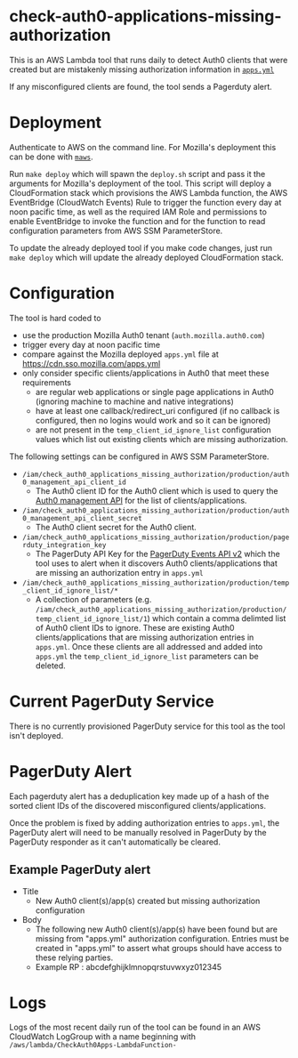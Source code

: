 # check-auth0-applications-missing-authorization

This is an AWS Lambda tool that runs daily to detect Auth0 clients that
were created but are mistakenly missing authorization information in [`apps.yml`](https://github.com/mozilla-iam/sso-dashboard-configuration/blob/master/apps.yml) 

If any misconfigured clients are found, the tool sends a Pagerduty alert.

# Deployment

Authenticate to AWS on the command line. For Mozilla's deployment this can be
done with [`maws`](https://github.com/mozilla-iam/mozilla-aws-cli).

Run `make deploy` which will spawn the `deploy.sh` script and pass it the
arguments for Mozilla's deployment of the tool. This script will deploy a
CloudFormation stack which provisions the AWS Lambda function, the AWS
EventBridge (CloudWatch Events) Rule to trigger the function every day at noon 
pacific time, as well as the required IAM Role and permissions to enable
EventBridge to invoke the function and for the function to read configuration
parameters from AWS SSM ParameterStore.

To update the already deployed tool if you make code changes, just run
`make deploy` which will update the already deployed CloudFormation stack.

# Configuration

The tool is hard coded to 

* use the production Mozilla Auth0 tenant (`auth.mozilla.auth0.com`)
* trigger every day at noon pacific time
* compare against the Mozilla deployed `apps.yml` file at https://cdn.sso.mozilla.com/apps.yml
* only consider specific clients/applications in Auth0 that meet these 
  requirements
  * are regular web applications or single page applications in Auth0
    (ignoring machine to machine and native integrations)
  * have at least one callback/redirect_uri configured (if no callback is
    configured, then no logins would work and so it can be ignored)
  * are not present in the `temp_client_id_ignore_list` configuration values
    which list out existing clients which are missing authorization.

The following settings can be configured in AWS SSM ParameterStore.

* `/iam/check_auth0_applications_missing_authorization/production/auth0_management_api_client_id`
  * The Auth0 client ID for the Auth0 client which is used to query the [Auth0 management API](https://auth0.com/docs/api/management/v2#!/Clients/get_clients)
    for the list of clients/applications.
* `/iam/check_auth0_applications_missing_authorization/production/auth0_management_api_client_secret`
  * The Auth0 client secret for the Auth0 client.
* `/iam/check_auth0_applications_missing_authorization/production/pagerduty_integration_key`
  * The PagerDuty API Key for the [PagerDuty Events API v2](https://developer.pagerduty.com/docs/ZG9jOjExMDI5NTgw-events-api-v2-overview)
    which the tool uses to alert when it discovers Auth0 clients/applications
    that are missing an authorization entry in `apps.yml`
* `/iam/check_auth0_applications_missing_authorization/production/temp_client_id_ignore_list/*`
  * A collection of parameters (e.g. `/iam/check_auth0_applications_missing_authorization/production/temp_client_id_ignore_list/1`)
    which contain a comma delimted list of Auth0 client IDs to ignore. These are
    existing Auth0 clients/applications that are missing authorization entries
    in `apps.yml`. Once these clients are all addressed and added into 
    `apps.yml` the `temp_client_id_ignore_list` parameters can be deleted.

# Current PagerDuty Service

There is no currently provisioned PagerDuty service for this tool as the tool isn't deployed.

# PagerDuty Alert

Each pagerduty alert has a deduplication key made up of a hash of the sorted
client IDs of the discovered misconfigured clients/applications.

Once the problem is fixed by adding authorization entries to `apps.yml`, the
PagerDuty alert will need to be manually resolved in PagerDuty by the PagerDuty
responder as it can't automatically be cleared.

## Example PagerDuty alert

* Title 
  * New Auth0 client(s)/app(s) created but missing authorization configuration
* Body 
  * The following new Auth0 client(s)/app(s) have been found but are missing 
    from "apps.yml" authorization configuration. Entries must be created in 
    "apps.yml" to assert what groups should have access to these relying 
    parties.
  * Example RP : abcdefghijklmnopqrstuvwxyz012345

# Logs

Logs of the most recent daily run of the tool can be found in an AWS CloudWatch
LogGroup with a name beginning with `/aws/lambda/CheckAuth0Apps-LambdaFunction-`
